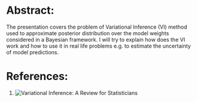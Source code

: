 
# Abstract:

The presentation covers the problem of Variational Inference (VI) method used to approximate 
posterior distribution over the model weights considered in a Bayesian framework. 
I will try to explain how does the VI work and how to use it in real life problems e.g. 
to estimate the uncertainty of model predictions. 

# References:

1. ![Variational Inference: A Review for Statisticians](https://arxiv.org/abs/1601.00670)
